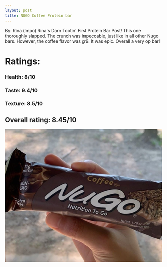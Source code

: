 ```yaml
---
layout: post
title: NUGO Coffee Protein bar
---
```


By: Rina (lmpo)
Rina's Darn Tootin' First Protein Bar Post! This one thoroughly slapped. The crunch was impeccable, just like in all other Nugo bars. However, the coffee flavor was gr9. It was epic.
Overall a very op bar!

# Ratings:

### Health: 8/10
### Taste: 9.4/10
### Texture: 8.5/10

## Overall rating: 8.45/10

![nugo coffee](../images/bars/nugocoffee.jpg "NUGO Coffee Bar")
